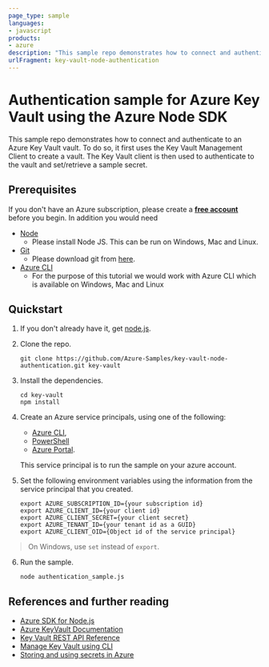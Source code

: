 ```yaml
---
page_type: sample
languages:
- javascript
products:
- azure
description: "This sample repo demonstrates how to connect and authenticate to an Azure Key Vault vault."
urlFragment: key-vault-node-authentication
---
```


# Authentication sample for Azure Key Vault using the Azure Node SDK

This sample repo demonstrates how to connect and authenticate to an Azure Key Vault vault. 
To do so, it first uses the Key Vault Management Client to create a vault.
The Key Vault client is then used to authenticate to the vault and set/retrieve a sample secret. 

## Prerequisites
If you don't have an Azure subscription, please create a **[free account](https://azure.microsoft.com/free/?ref=microsoft.com&amp;utm_source=microsoft.com&amp;utm_medium=docs)** before you begin.
In addition you would need

* [Node](https://nodejs.org/)
    * Please install Node JS. This can be run on Windows, Mac and Linux.
* [Git](https://www.git-scm.com/)
    * Please download git from [here](https://git-scm.com/downloads).
* [Azure CLI](https://docs.microsoft.com/cli/azure/install-azure-cli?view=azure-cli-latest)
    * For the purpose of this tutorial we would work with Azure CLI which is available on Windows, Mac and Linux


## Quickstart

1. If you don't already have it, get [node.js](https://nodejs.org).

2. Clone the repo.

   ```
   git clone https://github.com/Azure-Samples/key-vault-node-authentication.git key-vault
   ```

3. Install the dependencies.

   ```
   cd key-vault
   npm install
   ```

4. Create an Azure service principals, using one of the following:
   - [Azure CLI](https://azure.microsoft.com/documentation/articles/resource-group-authenticate-service-principal-cli/),
   - [PowerShell](https://azure.microsoft.com/documentation/articles/resource-group-authenticate-service-principal/)
   - [Azure Portal](https://azure.microsoft.com/documentation/articles/resource-group-create-service-principal-portal/). 

    This service principal is to run the sample on your azure account.

5. Set the following environment variables using the information from the service principal that you created.

   ```
   export AZURE_SUBSCRIPTION_ID={your subscription id}
   export AZURE_CLIENT_ID={your client id}
   export AZURE_CLIENT_SECRET={your client secret}
   export AZURE_TENANT_ID={your tenant id as a GUID}
   export AZURE_CLIENT_OID={Object id of the service principal}
   ```

> On Windows, use `set` instead of `export`.

6. Run the sample.

    ```
    node authentication_sample.js
    ```

## References and further reading

- [Azure SDK for Node.js](https://github.com/Azure/azure-sdk-for-node)
- [Azure KeyVault Documentation](https://azure.microsoft.com/en-us/documentation/services/key-vault/)
- [Key Vault REST API Reference](https://msdn.microsoft.com/en-us/library/azure/dn903609.aspx)
- [Manage Key Vault using CLI](https://azure.microsoft.com/en-us/documentation/articles/key-vault-manage-with-cli/)
- [Storing and using secrets in Azure](https://blogs.msdn.microsoft.com/dotnet/2016/10/03/storing-and-using-secrets-in-azure/)

